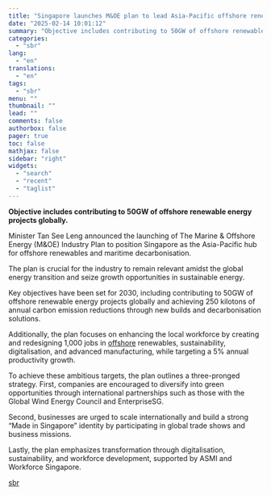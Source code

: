 ```yaml
---
title: "Singapore launches M&OE plan to lead Asia-Pacific offshore renewables"
date: "2025-02-14 10:01:12"
summary: "Objective includes contributing to 50GW of offshore renewable energy projects globally.Minister Tan See Leng announced the launching of The Marine &amp; Offshore Energy (M&amp;OE) Industry Plan to position Singapore as the Asia-Pacific hub for offshore renewables and maritime decarbonisation.The plan is crucial for the industry to remain relevant amidst the..."
categories:
  - "sbr"
lang:
  - "en"
translations:
  - "en"
tags:
  - "sbr"
menu: ""
thumbnail: ""
lead: ""
comments: false
authorbox: false
pager: true
toc: false
mathjax: false
sidebar: "right"
widgets:
  - "search"
  - "recent"
  - "taglist"
---
```


**Objective includes contributing to 50GW of offshore renewable energy projects globally.**

Minister Tan See Leng announced the launching of The Marine & Offshore Energy (M&OE) Industry Plan to position Singapore as the Asia-Pacific hub for offshore renewables and maritime decarbonisation.

The plan is crucial for the industry to remain relevant amidst the global energy transition and seize growth opportunities in sustainable energy.

Key objectives have been set for 2030, including contributing to 50GW of offshore renewable energy projects globally and achieving 250 kilotons of annual carbon emission reductions through new builds and decarbonisation solutions.

Additionally, the plan focuses on enhancing the local workforce by creating and redesigning 1,000 jobs in [offshore](https://sbr.com.sg/shipping-marine/news/strategic-marine-commissions-three-new-offshore-supply-vessels) renewables, sustainability, digitalisation, and advanced manufacturing, while targeting a 5% annual productivity growth.

To achieve these ambitious targets, the plan outlines a three-pronged strategy. First, companies are encouraged to diversify into green opportunities through international partnerships such as those with the Global Wind Energy Council and EnterpriseSG.

Second, businesses are urged to scale internationally and build a strong “Made in Singapore” identity by participating in global trade shows and business missions.

Lastly, the plan emphasizes transformation through digitalisation, sustainability, and workforce development, supported by ASMI and Workforce Singapore.

[sbr](https://sbr.com.sg/shipping-marine/news/singapore-launches-moe-plan-lead-asia-pacific-offshore-renewables)
